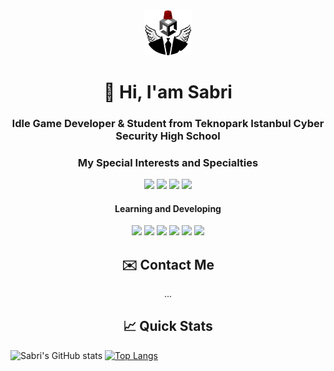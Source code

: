<p align="center"><img width="15%" src="pp.png" /></a></p>
<h1 align="center"> 👋 Hi, I'am Sabri</h1>
<h3 align="center">Idle Game Developer & Student from Teknopark Istanbul Cyber Security High School</h3> 

<h3 align="center">My Special Interests and Specialties</h3>
<p align="center">
  <img src="https://img.shields.io/badge/-Unity%20Engine-%23FFFFFF?style=for-the-badge&logo=unity&logoColor=white&labelColor=black&color=black"/>
  <img src="https://img.shields.io/badge/-C%23%20-%23512BD4?style=for-the-badge&logo=c%23&logoColor=white&labelColor=purple&color=purple"/>
  <img src="https://img.shields.io/badge/python%20-%233572A5.svg?&style=for-the-badge&logo=python&logoColor=white"/>
  <img src="https://img.shields.io/badge/-Arduino%20-%2300878F?style=for-the-badge&logo=arduino&logoColor=white"/>
</p>
<h4 align="center">Learning and Developing</h4>
<p align="center">
  <img src="https://img.shields.io/badge/HTML5-E34F26?style=for-the-badge&logo=html5&logoColor=white"/>
  <img src="https://img.shields.io/badge/CSS3-1572B6?style=for-the-badge&logo=css3&logoColor=white"/>
  <img src="https://img.shields.io/badge/JavaScript-F7DF1E?style=for-the-badge&logo=javascript&logoColor=black"/>
  <img src="https://img.shields.io/badge/-Open%20CV%20-%235C3EE8?style=for-the-badge&logo=OpenCV&labelColor=red&color=red"/>
  <img src="https://img.shields.io/badge/-TensorFlow%20-%23FF6F00?style=for-the-badge&logo=TensorFlow&logoColor=white"/>
  <img src="https://img.shields.io/badge/php-%23777BB4.svg?&style=for-the-badge&logo=php&logoColor=white"/>
</p>

<h2 align="center">✉️ Contact Me</h2>
<p align="center">
  ...
</p>

<h2 align="center">📈 Quick Stats </h2> 

![Sabri's GitHub stats](https://github-readme-stats.vercel.app/api?username=SabriACUN\&bg_color=30,e96443,904e95\&title_color=fff\&text_color=fff)
[![Top Langs](https://github-readme-stats.vercel.app/api/top-langs/?username=SabriACUN\&layout=donut\&bg_color=30,e96443,904e95\&title_color=fff\&text_color=fff)](https://github.com/SabriACUN/github-readme-stats)

